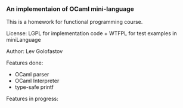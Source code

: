 ### An implementaion of OCaml mini-language

This is a homework for functional programming course.

License: LGPL for implementation code + WTFPL for test examples in miniLanguage

Author: Lev Golofastov

Features done:
- OCaml parser
- OCaml Interpreter
- type-safe printf

Features in progress:

